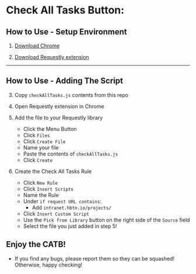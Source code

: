 # Check All Tasks Button:

## How to Use - Setup Environment
1. [Download Chrome](https://www.google.com/chrome/thank-you.html?statcb=0&installdataindex=empty&defaultbrowser=0#)

2. [Download Requestly extension](https://chrome.google.com/webstore/detail/requestly-redirect-url-mo/mdnleldcmiljblolnjhpnblkcekpdkpa?hl=en)

---

## How to Use - Adding The Script
3. Copy `checkAllTasks.js` contents from this repo

4. Open Requestly extension in Chrome
5. Add the file to your Requestly library
	- Click the Menu Button
	- Click `Files`
	- Click `Create File`
	- Name your file
	- Paste the contents of `checkAllTasks.js`
	- Click `Create`
6. Create the Check All Tasks Rule
	- Click `New Rule`
	- Click `Insert Scripts`
	- Name the Rule
	- Under `if request URL contains`:
		- Add `intranet.hbtn.io/projects/`
	- Click `Insert Custom Script`
	- Use the `Pick from Library` button on the right side of the `Source` field
	- Select the file you just added in step 5!

## Enjoy the CATB!
- If you find any bugs, please report them so they can be squashed! Otherwise, happy checking!
